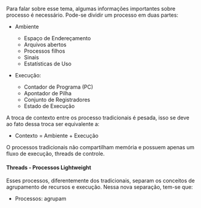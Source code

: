 Para falar sobre esse tema, algumas informações importantes sobre processo é necessário. Pode-se dividir um processo em duas partes:

- Ambiente
	- Espaço de Endereçamento
	- Arquivos abertos
	- Processos filhos
	- Sinais
	- Estatísticas de Uso

- Execução:
	- Contador de Programa (PC)
	- Apontador de Pilha
	- Conjunto de Registradores 
	- Estado de Execução

A troca de contexto entre os processo tradicionais é pesada, isso se deve ao fato dessa troca ser equivalente a:

 - Contexto = Ambiente + Execução 

O processos tradicionais não compartilham memória e possuem apenas um fluxo de execução, threads de controle.

#### Threads - Processos Lightweight

Esses processos, diferentemente dos tradicionais, separam os conceitos de agrupamento de recursos e execução. Nessa nova separação, tem-se que:
- Processos: agrupam 

